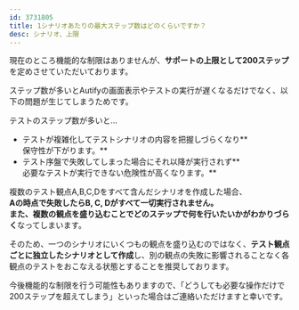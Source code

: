 ```yaml
---
id: 3731805
title: 1シナリオあたりの最大ステップ数はどのくらいですか？
desc: シナリオ、上限
---
```


現在のところ機能的な制限はありませんが、**サポートの上限として200ステップ**を定めさせていただいております。

ステップ数が多いとAutifyの画面表示やテストの実行が遅くなるだけでなく、以下の問題が生じてしまうためです。

テストのステップ数が多いと...

*   テストが複雑化してテストシナリオの内容を把握しづらくなり**<br>保守性が下がります。**
*   テスト序盤で失敗してしまった場合にそれ以降が実行されず**<br>必要なテストが実行できない危険性が高くなります。**

複数のテスト観点A,B,C,Dをすべて含んだシナリオを作成した場合、<br>**Aの時点で失敗したらB, C, Dがすべて一切実行されません。<br>**また、複数の観点を盛り込むことで**どのステップで何を行いたいかがわかりづらく**なってしまいます。

そのため、一つのシナリオにいくつもの観点を盛り込むのではなく、**テスト観点ごとに独立したシナリオとして作成**し、別の観点の失敗に影響されることなく各観点のテストをおこなえる状態とすることを推奨しております。<br>

今後機能的な制限を行う可能性もありますので、「どうしても必要な操作だけで200ステップを超えてしまう」といった場合はご連絡いただけますと幸いです。<br>